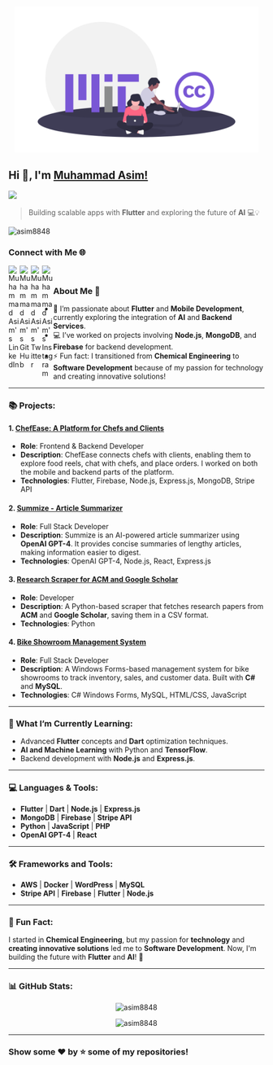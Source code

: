 <p align="center">
    <img src="AsimHeader.png" width="480px"/>    
</p>

## Hi 👋, I'm [Muhammad Asim!](http://www.muhammadasim.ml/)

<!-- Headline -->
<img src="https://readme-typing-svg.herokuapp.com?font=Algerians&color=FF3A61&width=500&lines=I+am+a+Flutter+Developer+and+AI+Enthusiast....">
    
> Building scalable apps with **Flutter** and exploring the future of **AI** 💻💡

<!-- Profile views counter API -->
<img src="https://komarev.com/ghpvc/?username=asim8848&label=Profile%20views&color=0e75b6&style=flat" alt="asim8848" />

<!-- Social Links -->
### Connect with Me 🌐
<a href="https://linkedin.com/in/muhammad-asim">
  <img align="left" alt="Muhammad Asim's LinkedIn" width="22px" src="https://cdn.jsdelivr.net/npm/simple-icons@v3/icons/linkedin.svg" />
</a>
<a href="https://github.com/asim8848">
  <img align="left" alt="Muhammad Asim's GitHub" width="22px" src="https://cdn.jsdelivr.net/npm/simple-icons@v3/icons/github.svg" />
</a>
<a href="https://twitter.com/asim8848">
  <img align="left" alt="Muhammad Asim's Twitter" width="22px" src="https://cdn.jsdelivr.net/npm/simple-icons@v3/icons/twitter.svg" />
</a>
<a href="https://www.instagram.com/asimkhanalizai/">
  <img align="left" alt="Muhammad Asim's Instagram" width="22px" src="https://cdn.jsdelivr.net/npm/simple-icons@v3/icons/instagram.svg" />
</a>

<br/>

### About Me 🚀
- 🌱 I’m passionate about **Flutter** and **Mobile Development**, currently exploring the integration of **AI** and **Backend Services**.
- 💻 I’ve worked on projects involving **Node.js**, **MongoDB**, and **Firebase** for backend development.
- ⚡ Fun fact: I transitioned from **Chemical Engineering** to **Software Development** because of my passion for technology and creating innovative solutions!

---

### 📚 Projects:

#### **1. [ChefEase: A Platform for Chefs and Clients](https://github.com/asim8848/Chef-Ease)**
   - **Role**: Frontend & Backend Developer
   - **Description**: ChefEase connects chefs with clients, enabling them to explore food reels, chat with chefs, and place orders. I worked on both the mobile and backend parts of the platform.
   - **Technologies**: Flutter, Firebase, Node.js, Express.js, MongoDB, Stripe API

#### **2. [Summize - Article Summarizer](https://github.com/asim8848/AI-Summarizer)**
   - **Role**: Full Stack Developer
   - **Description**: Summize is an AI-powered article summarizer using **OpenAI GPT-4**. It provides concise summaries of lengthy articles, making information easier to digest.
   - **Technologies**: OpenAI GPT-4, Node.js, React, Express.js

#### **3. [Research Scraper for ACM and Google Scholar](https://github.com/asim8848/Research-Scrapper-for-ACM-GoogleScholar)**
   - **Role**: Developer
   - **Description**: A Python-based scraper that fetches research papers from **ACM** and **Google Scholar**, saving them in a CSV format.
   - **Technologies**: Python

#### **4. [Bike Showroom Management System](https://github.com/asim8848/Bike-Showroom-Management-System)**
   - **Role**: Full Stack Developer
   - **Description**: A Windows Forms-based management system for bike showrooms to track inventory, sales, and customer data. Built with **C#** and **MySQL**.
   - **Technologies**: C# Windows Forms, MySQL, HTML/CSS, JavaScript

---

### 🌱 What I’m Currently Learning:
- Advanced **Flutter** concepts and **Dart** optimization techniques.
- **AI and Machine Learning** with Python and **TensorFlow**.
- Backend development with **Node.js** and **Express.js**.

---

### 💻 Languages & Tools:

- **Flutter** | **Dart** | **Node.js** | **Express.js**
- **MongoDB** | **Firebase** | **Stripe API**
- **Python** | **JavaScript** | **PHP**
- **OpenAI GPT-4** | **React**

---

### 🛠️ Frameworks and Tools:

- **AWS** | **Docker** | **WordPress** | **MySQL**
- **Stripe API** | **Firebase** | **Flutter** | **Node.js**

---

### 🧠 Fun Fact:
I started in **Chemical Engineering**, but my passion for **technology** and **creating innovative solutions** led me to **Software Development**. Now, I'm building the future with **Flutter** and **AI**! 🚀

---

### 📊 GitHub Stats:
<p align="center">
  <img src="https://github-readme-stats.vercel.app/api?username=asim8848&show_icons=true&locale=en" alt="asim8848" />
</p>

<p align="center">
  <img src="https://github-readme-streak-stats.herokuapp.com/?user=asim8848&" alt="asim8848" />
</p>

---

### Show some ❤️ by ⭐️ some of my repositories!
